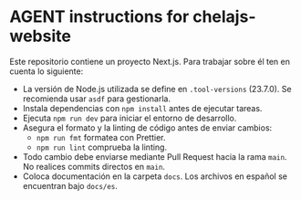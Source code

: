 # AGENT instructions for chelajs-website

Este repositorio contiene un proyecto Next.js. Para trabajar sobre él ten en cuenta lo siguiente:

- La versión de Node.js utilizada se define en `.tool-versions` (23.7.0). Se recomienda usar `asdf` para gestionarla.
- Instala dependencias con `npm install` antes de ejecutar tareas.
- Ejecuta `npm run dev` para iniciar el entorno de desarrollo.
- Asegura el formato y la linting de código antes de enviar cambios:
  - `npm run fmt` formatea con Prettier.
  - `npm run lint` comprueba la linting.
- Todo cambio debe enviarse mediante Pull Request hacia la rama `main`. No realices commits directos en `main`.
- Coloca documentación en la carpeta `docs`. Los archivos en español se encuentran bajo `docs/es`.
